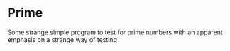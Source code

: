 Prime
=====

Some strange simple program to test for prime numbers with an apparent emphasis on a strange way of testing
